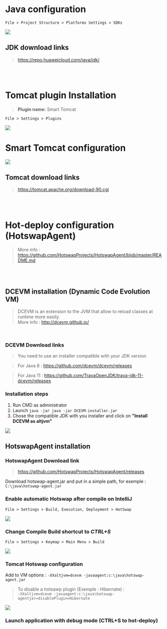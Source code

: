 # Java configuration
    File > Project Structure > Platforms Settings > SDKs

![](./jdk-config.PNG)

## JDK download links
> https://repo.huaweicloud.com/java/jdk/

<br/><br/>

# Tomcat plugin Installation
> **Plugin name:** Smart Tomcat

    File > Settings > Plugins

![](./plugin-smart-tomcat.PNG)

# Smart Tomcat configuration

![](./tomcat-config.PNG)

## Tomcat download links
> https://tomcat.apache.org/download-90.cgi


<br/><br/>


# Hot-deploy configuration (HotswapAgent)

> More info : https://github.com/HotswapProjects/HotswapAgent/blob/master/README.md

<br/><br/>

## DCEVM installation (Dynamic Code Evolution VM)

> DCEVM is an extension to the JVM that allow to reload classes at runtime more easily.<br/>
> More info : http://dcevm.github.io/

<br/>

### **DCEVM Download links**
> You need to use an installer compatible with your JDK version

> For Java 8 : https://github.com/dcevm/dcevm/releases

> For Java 11 : https://github.com/TravaOpenJDK/trava-jdk-11-dcevm/releases

### **Installation steps**

1) Run CMD as administrator
2) Launch `java -jar java -jar DCEVM-installer.jar`
3) Chose the compatible JDK with you installer and click on **"Install DCEVM as altjvm"**

![](./dcevm.PNG)


## HotswapAgent installation

### **HotswapAgent Download link**
> https://github.com/HotswapProjects/HotswapAgent/releases

Download hotswap-agent.jar and put in a simple path, for exemple : `C:\java\hotswap-agent.jar`

### **Enable automatic Hotswap after compile on IntelliJ**

    File > Settings > Build, Execution, Deployment > HotSwap

![](./hotswap.png)

### **Change Compile Build shortcut to *CTRL+S***

    File > Settings > Keymap > Main Menu > Build

![](./keymap.png)

### **Tomcat Hotswap configuration**

Add to VM options : `-XXaltjvm=dcevm -javaagent:c:\java\hotswap-agent.jar`

> To disable a hotsawp plugin (Exemple : Hibernate) : <br/>
`-XXaltjvm=dcevm -javaagent:c:\java\hotswap-agentjar=disablePlugin=Hibernate`


![](./tomcat-hotswap.png)


### **Launch application with debug mode** (CTRL+S to hot-deploy)